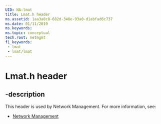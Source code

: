 ```yaml
---
UID: NA:lmat
title: Lmat.h header
ms.assetid: 1aa3a8c8-682d-348e-93a0-d1abfad6c737
ms.date: 01/11/2019
ms.keywords: 
ms.topic: conceptual
tech.root: netmgmt
f1_keywords:
 - lmat
 - lmat/lmat
---
```


# Lmat.h header


## -description

This header is used by Network Management. For more information, see:

- [Network Management](../_netmgmt/index.md)

